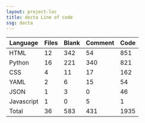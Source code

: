 ```yaml
---
layout: project-loc
title: docta Line of code
ssg: docta
---
```

<div class="table-responsive">
<table class="table">
<thead><tr>
<th>Language</th>
<th>Files</th>
<th>Blank</th>
<th>Comment</th>
<th>Code</th>
</tr></thead><tbody>
<tr><td>HTML</td><td> 12</td><td> 342</td><td> 54</td><td> 851</td></tr>
<tr><td>Python</td><td> 16</td><td> 221</td><td> 340</td><td> 821</td></tr>
<tr><td>CSS</td><td> 4</td><td> 11</td><td> 17</td><td> 162</td></tr>
<tr><td>YAML</td><td> 2</td><td> 6</td><td> 15</td><td> 54</td></tr>
<tr><td>JSON</td><td> 1</td><td> 3</td><td> 0</td><td> 46</td></tr>
<tr><td>Javascript</td><td> 1</td><td> 0</td><td> 5</td><td> 1</td></tr>
<tr><td>Total</td><td>36</td><td>583</td><td>431</td><td>1935</td></tr>
</tbody></table></div>
